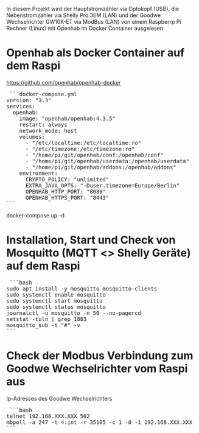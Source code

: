 In diesem Projekt wird der Hauptstromzähler via Optokopf (USB), die Nebenstromzähler via Shelly Pro 3EM (LAN) und der Goodwe Wechselrichter GW10K-ET via ModBus (LAN) von einem Raspberrp Pi Rechner (Linux) mit Openhab im Docker Container ausgelesen.

# Openhab als Docker Container auf dem Raspi
https://github.com/openhab/openhab-docker
<pre> ```docker-compose.yml
version: "3.3"
services:
  openhab:
    image: "openhab/openhab:4.3.5"
    restart: always
    network_mode: host
    volumes:
      - "/etc/localtime:/etc/localtime:ro"
      - "/etc/timezone:/etc/timezone:ro"
      - "/home/pi/git/openhab/conf:/openhab/conf"
      - "/home/pi/git/openhab/userdata:/openhab/userdata"
      - "/home/pi/git/openhab/addons:/openhab/addons"
    environment:
      CRYPTO_POLICY: "unlimited"
      EXTRA_JAVA_OPTS: "-Duser.timezone=Europe/Berlin"
      OPENHAB_HTTP_PORT: "8080"
      OPENHAB_HTTPS_PORT: "8443"
``` </pre>
docker-compose up -d

# Installation, Start und Check von Mosquitto (MQTT <> Shelly Geräte) auf dem Raspi
<pre> ```bash
sudo apt install -y mosquitto mosquitto-clients
sudo systemctl enable mosquitto
sudo systemctl start mosquitto
sudo systemctl status mosquitto
journalctl -u mosquitto -n 50 --no-pagercd 
netstat -tuln | grep 1883
mosquitto_sub -t "#" -v
``` </pre>

# Check der Modbus Verbindung zum Goodwe Wechselrichter vom Raspi aus
Ip-Adresses des Goodwe Wechselrichters
<pre> ```bash
telnet 192.168.XXX.XXX 502
mbpoll -a 247 -t 4:int -r 35105 -c 1 -0 -1 192.168.XXX.XXX
``` </pre>
